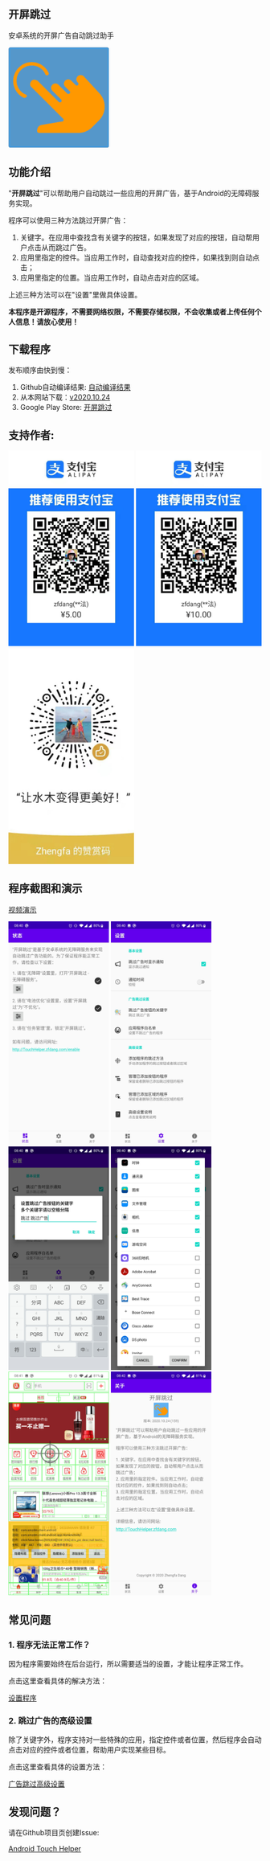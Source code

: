 ## 开屏跳过

安卓系统的开屏广告自动跳过助手

<p>
<img src="touch_helper.png" width="200">
</p>

## 功能介绍

"**开屏跳过**"可以帮助用户自动跳过一些应用的开屏广告，基于Android的无障碍服务实现。

程序可以使用三种方法跳过开屏广告：

1. 关键字。在应用中查找含有关键字的按钮，如果发现了对应的按钮，自动帮用户点击从而跳过广告。
2. 应用里指定的控件。当应用工作时，自动查找对应的控件，如果找到则自动点击；
3. 应用里指定的位置。当应用工作时，自动点击对应的区域。

上述三种方法可以在"设置"里做具体设置。

**本程序是开源程序，不需要网络权限，不需要存储权限，不会收集或者上传任何个人信息！请放心使用！**

## 下载程序

发布顺序由快到慢：

1. Github自动编译结果: [自动编译结果](https://github.com/zfdang/Android-Touch-Helper/releases)
2. 从本网站下载：[v2020.10.24](TouchHelper-release-v2020.10.24.apk)
3. Google Play Store: [开屏跳过](https://play.google.com/store/apps/details?id=com.zfdang.touchhelper)

## 支持作者:

<p>
<img src="alipay5.jpeg" width="250">
<img src="alipay10.jpeg" width="250">
<img src="wechatpay.jpeg" width="250">
</p>

## 程序截图和演示

[视频演示](demo.mp4)

<p>
<img src="status.jpeg" width="200">
<img src="settings.jpeg" width="200">
<img src="keyword.jpeg" width="200">
<img src="whitelist.jpeg" width="200">
<img src="customization.jpeg" width="200">
<img src="about.jpeg" width="200">
</p>

## 常见问题

### 1. 程序无法正常工作？

因为程序需要始终在后台运行，所以需要适当的设置，才能让程序正常工作。

点击这里查看具体的解决方法：

[设置程序](/enable)

### 2. 跳过广告的高级设置

除了关键字外，程序支持对一些特殊的应用，指定控件或者位置，然后程序会自动点击对应的控件或者位置，帮助用户实现某些目标。

点击这里查看具体的设置方法：

[广告跳过高级设置](/settings)

## 发现问题？

请在Github项目页创建Issue:

[Android Touch Helper](https://github.com/zfdang/Android-Touch-Helper)





